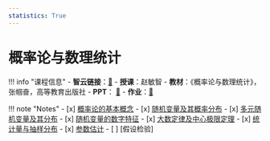 ```yaml
---
statistics: True
---
```


# 概率论与数理统计

!!! info "课程信息"
    - **智云链接**：[🔗](https://classroom.zju.edu.cn/coursedetail?course_id=63659)
    - **授课**：赵敏智
    - **教材**：《概率论与数理统计》，张帼奋，高等教育出版社
    - **PPT**： [📁](PPT_download.md)
    - **作业**：[📝](HW/Homework_index.md)

!!! note "Notes"
    - [x] [概率论的基本概念](Chapter1.md)
    - [x] [随机变量及其概率分布](Chapter2.md)
    - [x] [多元随机变量及其分布](Chapter3.md)
    - [x] [随机变量的数字特征](Chapter4.md)
    - [x] [大数定律及中心极限定理](Chapter5.md)
    - [x] [统计量与抽样分布](Chapter6.md)
    - [x] [参数估计](Chapter7.md)
    - [ ] [假设检验]